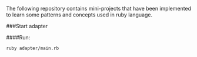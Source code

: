 The following repository contains mini-projects that have been implemented to learn some patterns and concepts used in ruby language.

###Start adapter

####Run:
```
ruby adapter/main.rb
```
